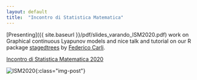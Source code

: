 ```yaml
---
layout: default
title:  "Incontro di Statistica Matematica" 
---
```



[Presenting]({{ site.baseurl }}/pdf/slides_varando_ISM2020.pdf) work on Graphical continuous Lyapunov models and 
nice talk and tutorial on our R package 
[stagedtrees](https://cran.r-project.org/package=stagedtrees) 
by [Federico Carli](https://sites.google.com/site/federicocarlipersonalwebpage/home).  

[Incontro di Statistica Matematica 2020](http://www.dima.unige.it/SMID/ISM2020/)


![ISM2020]({{site.baseurl}}/images/ISM2020.JPG){:class="img-post"}

